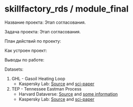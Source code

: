 # skillfactory_rds / module_final

Название проекта: Этап согласования.

Задача проекта: Этап согласования.

План действий по проекту:

Как устроен проект:

Выводы по работе:

Datasets:
1. GHL - Gasoil Heating Loop
	- Kaspersky Lab: [Source](https://kas.pr/ics-research/dataset_ghl_1) and [sci-paper](https://arxiv.org/abs/1612.06676)
2. TEP - Tennessee Eastman Process
	- Harvard Dataverse: [Source](https://doi.org/10.7910/DVN/6C3JR1) and [some information](https://depts.washington.edu/control/LARRY/TE/download.html)
	- Kaspersky Lab: [Source](https://kas.pr/ics-research/dataset_tep_59) and [sci-paper](https://arxiv.org/abs/1709.02232)
